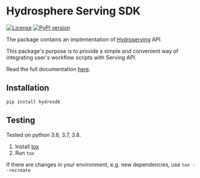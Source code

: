 # Hydrosphere Serving SDK


[![License](https://img.shields.io/badge/License-Apache%202.0-green.svg)](https://opensource.org/licenses/Apache-2.0)
[![PyPI version](https://badge.fury.io/py/hydrosdk.svg)](https://badge.fury.io/py/hydrosdk)

The package contains an implementation of [Hydroserving](https://github.com/Hydrospheredata/hydro-serving) API.

This package's purpose is to provide a simple and convenient way
of integrating user's workflow scripts with Serving API.

Read the full documentation [here](https://hydrospheredata.github.io/hydro-serving-sdk/).

## Installation
```
pip install hydrosdk
```

## Testing
Tested on python 3.6, 3.7, 3.8.

1. Install [tox](https://tox.readthedocs.io/en/latest/index.html)
2. Run `tox`

If there are changes in your environment, e.g. new dependencies, use `tox --recreate`
